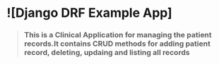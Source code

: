# ![Django DRF Example App]

> ### This is a Clinical Application for managing the patient records.It contains CRUD methods for adding patient record, deleting, updaing and listing all records